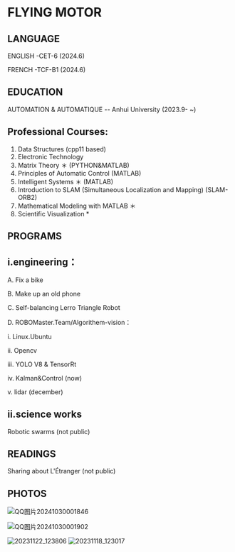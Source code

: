 # FLYING MOTOR


## LANGUAGE

ENGLISH -CET-6  (2024.6)

FRENCH -TCF-B1 (2024.6)

## EDUCATION

AUTOMATION & AUTOMATIQUE --  Anhui University (2023.9- ~)

## Professional Courses:
1. Data Structures (cpp11 based)
2. Electronic Technology
3. Matrix Theory ＊ (PYTHON&MATLAB)
4. Principles of Automatic Control (MATLAB)
5. Intelligent Systems ＊ (MATLAB)
6. Introduction to SLAM (Simultaneous Localization and Mapping) (SLAM-ORB2)
7. Mathematical Modeling with MATLAB ＊ 
8. Scientific Visualization *



##  PROGRAMS 
## i.engineering：

A. Fix a bike 


B. Make up an old phone 

C. Self-balancing Lerro Triangle Robot

D. ROBOMaster.Team/Algorithem-vision：

   i. Linux.Ubuntu

   ii. Opencv

   iii. YOLO V8 & TensorRt 

   iv. Kalman&Control (now)

   v. lidar (december)


## ii.science works

 Robotic swarms (not public)

## READINGS

Sharing about L'Étranger (not public)

## PHOTOS
![QQ图片20241030001846](https://github.com/user-attachments/assets/a33d5694-5dc1-4595-8397-2b96eba413bf)

![QQ图片20241030001902](https://github.com/user-attachments/assets/2ea1ae1e-bf1d-4ce9-ad8b-4b564780ed61)

![20231122_123806](https://github.com/user-attachments/assets/9dc8dfec-2789-46a0-8ac3-c12857b73341)
![20231118_123017](https://github.com/user-attachments/assets/2b8c4bdd-bba4-4126-944f-fd3a1e144ff1)

